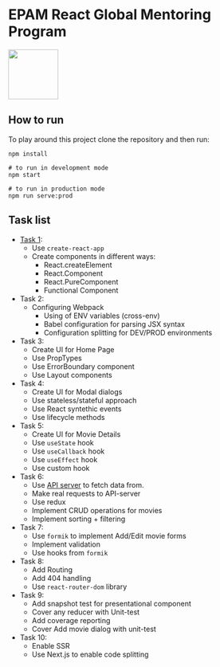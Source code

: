 # EPAM React Global Mentoring Program

<img src="https://cdn4.iconfinder.com/data/icons/logos-3/600/React.js_logo-512.png" width="100px"/>

## How to run
To play around this project clone the repository and then run:
```
npm install

# to run in development mode
npm start

# to run in production mode
npm run serve:prod
```

## Task list
- [Task 1](https://codesandbox.io/s/vigilant-gareth-8hn8v?file=/src/App.js):
  - Use `create-react-app`
  - Create components in different ways: 
    - React.createElement
    - React.Component
    - React.PureComponent
    - Functional Component
- Task 2:
  - Configuring Webpack
    - Using of ENV variables (cross-env)
    - Babel configuration for parsing JSX syntax
    - Configuration splitting for DEV/PROD environments
- Task 3:
  - Create UI for Home Page
  - Use PropTypes
  - Use ErrorBoundary component
  - Use Layout components
- Task 4:
  - Create UI for Modal dialogs
  - Use stateless/stateful approach
  - Use React syntethic events
  - Use lifecycle methods
- Task 5:
  - Create UI for Movie Details
  - Use `useState` hook
  - Use `useCallback` hook
  - Use `useEffect` hook
  - Use custom hook
- Task 6:
  - Use [API server](https://github.com/VarvaraZadnepriak/MoviesAPI.ReactJS) to fetch data from.
  - Make real requests to API-server
  - Use redux
  - Implement CRUD operations for movies
  - Implement sorting + filtering
- Task 7:
  - Use `formik` to implement Add/Edit movie forms
  - Implement validation
  - Use hooks from `formik`
- Task 8:
  - Add Routing
  - Add 404 handling
  - Use `react-router-dom` library
- Task 9:
  - Add snapshot test for presentational component
  - Cover any reducer with Unit-test
  - Add coverage reporting
  - Cover Add movie dialog with unit-test
- Task 10:
  - Enable SSR
  - Use Next.js to enable code splitting